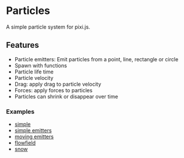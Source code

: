 # Particles

A simple particle system for pixi.js.

## Features

- Particle emitters: Emit particles from a point, line, rectangle or circle
- Spawn with functions
- Particle life time
- Particle velocity
- Drag: apply drag to particle velocity
- Forces: apply forces to particles
- Particles can shrink or disappear over time

### Examples

- [simple](https://flo-bit.github.io/pixi-particles/demos/simple.html)
- [simple emitters](https://flo-bit.github.io/pixi-particles/demos/emitters.html)
- [moving emitters](https://flo-bit.github.io/pixi-particles/demos/moving_emitters.html)
- [flowfield](https://flo-bit.github.io/pixi-particles/demos/flowfield.html)
- [snow](https://flo-bit.github.io/pixi-particles/demos/snow.html)
